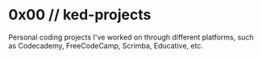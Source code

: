 # 0x00 // ked-projects
Personal coding projects I've worked on through different platforms, such as Codecademy, FreeCodeCamp, Scrimba, Educative, etc.
